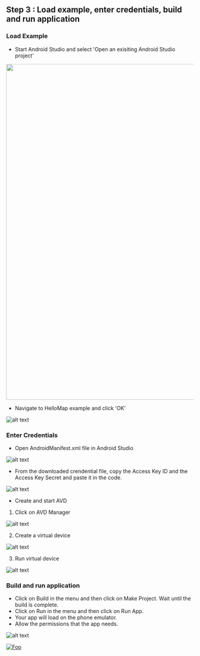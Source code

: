 ## Step 3 : Load example, enter credentials, build and run application

### Load Example
- Start Android Studio and select 'Open an exisiting Android Studio project'

<img src="/img/androidstudio.png" width="1429" height="900"/>

- Navigate to HelloMap example and click 'OK'

![alt text](/img/hellomap.png)

### Enter Credentials
- Open AndroidManifest.xml file in Android Studio

![alt text](/img/manifest-open.png)

- From the downloaded crendential file, copy the Access Key ID and the Access Key Secret and paste it in the code.

![alt text](/img/credentials.png)

- Create and start AVD
1. Click on AVD Manager

![alt text](/img/tools.png)

2. Create a virtual device

![alt text](/img/createAVD.png)

3. Run virtual device

![alt text](/img/runAVD.png)

### Build and run application
- Click on Build in the menu and then click on Make Project. Wait until the build is complete.
- Click on Run in the menu and then click on Run App.
- Your app will load on the phone emulator.
- Allow the permissions that the app needs.

![alt text](/img/view.png)

[![Foo](/img/next.png)](/Step4.md) 
